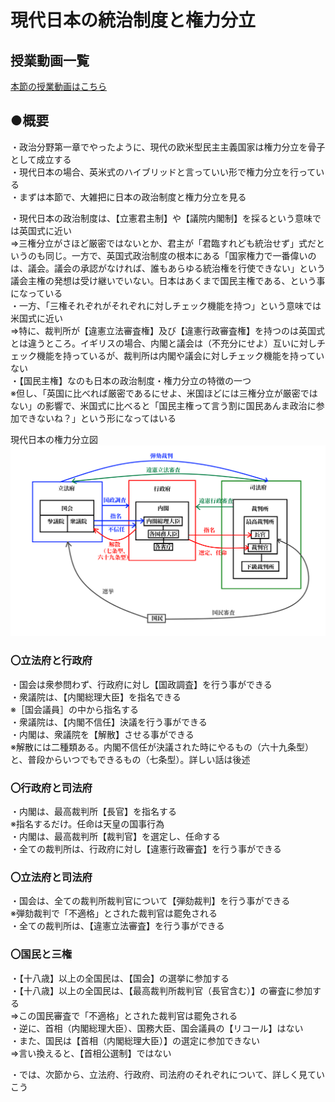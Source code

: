 # 現代日本の統治制度と権力分立

## 授業動画一覧
[本節の授業動画はこちら](LIST.md#現代日本の統治制度と権力分立)  

## ●概要

・政治分野第一章でやったように、現代の欧米型民主主義国家は権力分立を骨子として成立する  
・現代日本の場合、英米式のハイブリッドと言っていい形で権力分立を行っている  
・まずは本節で、大雑把に日本の政治制度と権力分立を見る  
  
・現代日本の政治制度は、【立憲君主制】や【議院内閣制】を採るという意味では英国式に近い  
⇒三権分立がさほど厳密ではないとか、君主が「君臨すれども統治せず」式だというのも同じ。一方で、英国式政治制度の根本にある「国家権力で一番偉いのは、議会。議会の承認がなければ、誰もあらゆる統治権を行使できない」という議会主権の発想は受け継いでいない。日本はあくまで国民主権である、という事になっている  
・一方、「三権それぞれがそれぞれに対しチェック機能を持つ」という意味では米国式に近い  
⇒特に、裁判所が【違憲立法審査権】及び【違憲行政審査権】を持つのは英国式とは違うところ。イギリスの場合、内閣と議会は（不充分にせよ）互いに対しチェック機能を持っているが、裁判所は内閣や議会に対しチェック機能を持っていない  
・【国民主権】なのも日本の政治制度・権力分立の特徴の一つ  
※但し、「英国に比べれば厳密であるにせよ、米国ほどには三権分立が厳密ではない」の影響で、米国式に比べると「国民主権って言う割に国民あんま政治に参加できないね？」という形になってはいる  
  
現代日本の権力分立図  
![](media/image9.png)  
  
  
### 〇立法府と行政府  
・国会は衆参問わず、行政府に対し【国政調査】を行う事ができる  
・衆議院は、【内閣総理大臣】を指名できる  
※［国会議員］の中から指名する  
・衆議院は、【内閣不信任】決議を行う事ができる  
・内閣は、衆議院を【解散】させる事ができる  
※解散には二種類ある。内閣不信任が決議された時にやるもの（六十九条型）と、普段からいつでもできるもの（七条型）。詳しい話は後述  
  
  
### 〇行政府と司法府  
・内閣は、最高裁判所【長官】を指名する  
※指名するだけ。任命は天皇の国事行為  
・内閣は、最高裁判所【裁判官】を選定し、任命する  
・全ての裁判所は、行政府に対し【違憲行政審査】を行う事ができる  
  
  
### 〇立法府と司法府  
・国会は、全ての裁判所裁判官について【弾劾裁判】を行う事ができる  
※弾劾裁判で「不適格」とされた裁判官は罷免される  
・全ての裁判所は、【違憲立法審査】を行う事ができる  
  
  
### 〇国民と三権  
・【十八歳】以上の全国民は、【国会】の選挙に参加する  
・【十八歳】以上の全国民は、【最高裁判所裁判官（長官含む）】の審査に参加する  
⇒この国民審査で「不適格」とされた裁判官は罷免される  
・逆に、首相（内閣総理大臣）、国務大臣、国会議員の【リコール】はない  
・また、国民は【首相（内閣総理大臣）】の選定に参加できない  
⇒言い換えると、【首相公選制】ではない  
  
  
  
・では、次節から、立法府、行政府、司法府のそれぞれについて、詳しく見ていこう